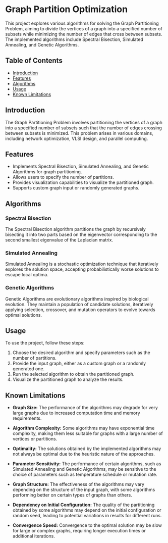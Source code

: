 # Graph Partition Optimization

This project explores various algorithms for solving the Graph Partitioning Problem, aiming to divide the vertices of a graph into a specified number of subsets while minimizing the number of edges that cross between subsets. The implemented algorithms include Spectral Bisection, Simulated Annealing, and Genetic Algorithms.

## Table of Contents

- [Introduction](#introduction)
- [Features](#features)
- [Algorithms](#algorithms)
- [Usage](#usage)
- [Known Limitations](#known_limitations)

## Introduction

The Graph Partitioning Problem involves partitioning the vertices of a graph into a specified number of subsets such that the number of edges crossing between subsets is minimized. This problem arises in various domains, including network optimization, VLSI design, and parallel computing.

## Features

- Implements Spectral Bisection, Simulated Annealing, and Genetic Algorithms for graph partitioning.
- Allows users to specify the number of partitions.
- Provides visualization capabilities to visualize the partitioned graph.
- Supports custom graph input or randomly generated graphs.

## Algorithms

### Spectral Bisection

The Spectral Bisection algorithm partitions the graph by recursively bisecting it into two parts based on the eigenvector corresponding to the second smallest eigenvalue of the Laplacian matrix.

### Simulated Annealing

Simulated Annealing is a stochastic optimization technique that iteratively explores the solution space, accepting probabilistically worse solutions to escape local optima.

### Genetic Algorithms

Genetic Algorithms are evolutionary algorithms inspired by biological evolution. They maintain a population of candidate solutions, iteratively applying selection, crossover, and mutation operators to evolve towards optimal solutions.

## Usage

To use the project, follow these steps:

1. Choose the desired algorithm and specify parameters such as the number of partitions.
2. Provide the input graph, either as a custom graph or a randomly generated one.
3. Run the selected algorithm to obtain the partitioned graph.
4. Visualize the partitioned graph to analyze the results.

## Known Limitations

- **Graph Size:** The performance of the algorithms may degrade for very large graphs due to increased computation time and memory requirements.
  
- **Algorithm Complexity:** Some algorithms may have exponential time complexity, making them less suitable for graphs with a large number of vertices or partitions.

- **Optimality:** The solutions obtained by the implemented algorithms may not always be optimal due to the heuristic nature of the approaches.

- **Parameter Sensitivity:** The performance of certain algorithms, such as Simulated Annealing and Genetic Algorithms, may be sensitive to the choice of parameters such as temperature schedule or mutation rate.

- **Graph Structure:** The effectiveness of the algorithms may vary depending on the structure of the input graph, with some algorithms performing better on certain types of graphs than others.

- **Dependency on Initial Configuration:** The quality of the partitioning obtained by some algorithms may depend on the initial configuration or random seed, leading to potential variations in results for different runs.

- **Convergence Speed:** Convergence to the optimal solution may be slow for large or complex graphs, requiring longer execution times or additional iterations.
